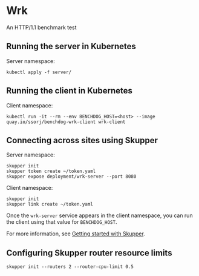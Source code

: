 # Wrk

An HTTP/1.1 benchmark test

## Running the server in Kubernetes

Server namespace:

    kubectl apply -f server/

## Running the client in Kubernetes

Client namespace:

    kubectl run -it --rm --env BENCHDOG_HOST=<host> --image quay.io/ssorj/benchdog-wrk-client wrk-client

## Connecting across sites using Skupper

Server namespace:

    skupper init
    skupper token create ~/token.yaml
    skupper expose deployment/wrk-server --port 8080

Client namespace:

    skupper init
    skupper link create ~/token.yaml

Once the `wrk-server` service appears in the client namespace, you can
run the client using that value for `BENCHDOG_HOST`.

For more information, see [Getting started with
Skupper](https://skupper.io/start/index.html).

## Configuring Skupper router resource limits

    skupper init --routers 2 --router-cpu-limit 0.5

